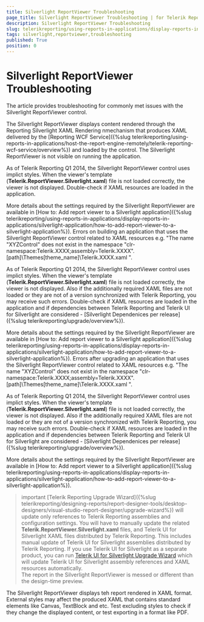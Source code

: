 ```yaml
---
title: Silverlight ReportViewer Troubleshooting
page_title: Silverlight ReportViewer Troubleshooting | for Telerik Reporting Documentation
description: Silverlight ReportViewer Troubleshooting
slug: telerikreporting/using-reports-in-applications/display-reports-in-applications/silverlight-application/troubleshooting/silverlight-reportviewer-troubleshooting
tags: silverlight,reportviewer,troubleshooting
published: True
position: 0
---
```


# Silverlight ReportViewer Troubleshooting



The article provides troubleshooting for commonly met issues with the Silverlight ReportViewer control.

The Silverlight ReportViewer displays content rendered through the Reporting Silverlight XAML Rendering nmechanism
        that produces XAML delivered by the [Reporting WCF Service]({%slug telerikreporting/using-reports-in-applications/host-the-report-engine-remotely/telerik-reporting-wcf-service/overview%}) and loaded by the control.
      The Silverlight ReportViewer is not visible on running the application.

As of Telerik Reporting Q1 2014, the Silverlight ReportViewer control uses implict styles.
          When the viewer's template (__Telerik.ReportViewer.Silverlight.xaml__) file is not loaded correctly,
          the viewer is not displayed. Double-check if XAML resources are loaded in the application.
        

More details about the settings required by the Silverlight ReportViewer are available in
          [How to: Add report viewer to a Silverlight application]({%slug telerikreporting/using-reports-in-applications/display-reports-in-applications/silverlight-application/how-to-add-report-viewer-to-a-silverlight-application%}).
                Errors on building an application that uses the Silverlight ReportViewer control related to XAML resources e.g.
        "The name "XYZControl" does not exist in the namespace "clr-namespace:Telerik.XXXX;assembly=Telerik.XXXX".	[path]\Themes\[theme_name]\Telerik.XXXX.xaml	".
      

As of Telerik Reporting Q1 2014, the Silverlight ReportViewer control uses implict styles.
          When the viewer's template (__Telerik.ReportViewer.Silverlight.xaml__) file is not loaded correctly,
          the viewer is not displayed. Also if the additionally required XAML files
          are not loaded or they are not of a version synchronized with Telerik Reporting, you may receive such errors.
          Double-check if XAML resources are loaded in the application and if dependencies between Telerik Reporting and Telerik UI for Silverlight
          are considered - [Silverlight Dependenices per release]({%slug telerikreporting/upgrade/overview%}).
        

More details about the settings required by the Silverlight ReportViewer are available in
          [How to: Add report viewer to a Silverlight application]({%slug telerikreporting/using-reports-in-applications/display-reports-in-applications/silverlight-application/how-to-add-report-viewer-to-a-silverlight-application%}).
                Errors after upgrading an application that uses the Silverlight ReportViewer control related to XAML resources e.g.
        "The name "XYZControl" does not exist in the namespace "clr-namespace:Telerik.XXXX;assembly=Telerik.XXXX".	[path]\Themes\[theme_name]\Telerik.XXXX.xaml	".
      

As of Telerik Reporting Q1 2014, the Silverlight ReportViewer control uses implict styles.
          When the viewer's template (__Telerik.ReportViewer.Silverlight.xaml__) file is not loaded correctly,
          the viewer is not displayed. Also if the additionally required XAML files
          are not loaded or they are not of a version synchronized with Telerik Reporting, you may receive such errors.
          Double-check if XAML resources are loaded in the application and if dependencies between Telerik Reporting and Telerik UI for Silverlight
          are considered - [Silverlight Dependenices per release]({%slug telerikreporting/upgrade/overview%}).
        

More details about the settings required by the Silverlight ReportViewer are available in
          [How to: Add report viewer to a Silverlight application]({%slug telerikreporting/using-reports-in-applications/display-reports-in-applications/silverlight-application/how-to-add-report-viewer-to-a-silverlight-application%}).
        

>important [Telerik Reporting Upgrade Wizard]({%slug telerikreporting/designing-reports/report-designer-tools/desktop-designers/visual-studio-report-designer/upgrade-wizard%}) will update only references            to Telerik Reporting assemblies and configuration settings.            You will have to manually update the related  __Telerik.ReportViewer.Silverlight.xaml__  files, and Telerik UI            for Silverlight XAML files distributed by Telerik Reporting. This includes manual update of Telerik UI for Silverlight assemblies            distributed by Telerik Reporting.          If you use Telerik UI for Silverlight as a separate product, you can run [Telerik UI for Silverlight Upgrade Wizard](http://docs.telerik.com/devtools/silverlight/visual-studio-extensions/for-silverlight-vs-extensions-upgrading) which will update Telerik UI for Silverlight assembly references and XAML resources automatically.          
The report in the Silverlight ReportViewer is messed or different than the design-time preview.

The Silverlight ReportViewer displays teh report rendered in XAML format. External styles may affect the produced XAML that contains
          standard elements like Canvas, TextBlock and etc. Test excluding styles to check if they change the displayed content, or test exporting in a format like PDF.
        
